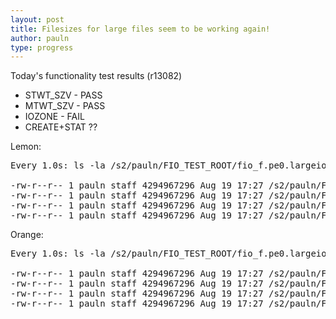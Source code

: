 ```yaml
---
layout: post
title: Filesizes for large files seem to be working again!
author: pauln
type: progress
---
```


Today's functionality test results (r13082)

<ul>
<li>STWT_SZV - PASS</li>
<li>MTWT_SZV - PASS</li>
<li>IOZONE - FAIL</li>
<li>CREATE+STAT ??</li>
</ul>

Lemon:
<pre>
Every 1.0s: ls -la /s2/pauln/FIO_TEST_ROOT/fio_f.pe0.largeioj.0.0 /s2/pauln/FIO_TEST_ROOT/fio_f.pe1.large...  Thu Aug 19 17:42:16 2010

-rw-r--r-- 1 pauln staff 4294967296 Aug 19 17:27 /s2/pauln/FIO_TEST_ROOT/fio_f.pe0.largeioj.0.0
-rw-r--r-- 1 pauln staff 4294967296 Aug 19 17:27 /s2/pauln/FIO_TEST_ROOT/fio_f.pe1.largeioj.0.0
-rw-r--r-- 1 pauln staff 4294967296 Aug 19 17:27 /s2/pauln/FIO_TEST_ROOT/fio_f.pe2.largeioj.0.0
-rw-r--r-- 1 pauln staff 4294967296 Aug 19 17:27 /s2/pauln/FIO_TEST_ROOT/fio_f.pe3.largeioj.0.0
</pre>

Orange:
<pre>
Every 1.0s: ls -la /s2/pauln/FIO_TEST_ROOT/fio_f.pe0.largeioj.0.0 /s2/pauln/FIO_TEST_ROOT/fio_f.pe1.large...  Thu Aug 19 17:42:16 2010

-rw-r--r-- 1 pauln staff 4294967296 Aug 19 17:27 /s2/pauln/FIO_TEST_ROOT/fio_f.pe0.largeioj.0.0
-rw-r--r-- 1 pauln staff 4294967296 Aug 19 17:27 /s2/pauln/FIO_TEST_ROOT/fio_f.pe1.largeioj.0.0
-rw-r--r-- 1 pauln staff 4294967296 Aug 19 17:27 /s2/pauln/FIO_TEST_ROOT/fio_f.pe2.largeioj.0.0
-rw-r--r-- 1 pauln staff 4294967296 Aug 19 17:27 /s2/pauln/FIO_TEST_ROOT/fio_f.pe3.largeioj.0.0
</pre>
